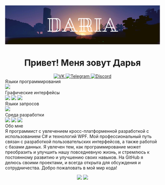 [![Header](https://github.com/Todaydarya/Todaydarya/blob/main/image/Todaydarya.png)](https://t.me/Todaydarya)

<h1 align="center">Привет! Меня зовут Дарья</h1>
<div align="center">
	<a href="https://vk.com/vasi_tyt">
	<img src="https://img.shields.io/badge/VK-0078D7?style=for-the-badge&logo=vk&logoColor=white" alt="VK">
	</a>
	<a href="https://t.me/Todaydarya">
	<img src="https://img.shields.io/badge/Telegram-00A0D7?style=for-the-badge&logo=Telegram&logoColor=white" alt="Telegram">
	</a>
	<a href="https://discordapp.com/users/658399076299178036/">
	<img src="https://img.shields.io/badge/Discord-00A0D7?style=for-the-badge&logo=vk&logoColor=white" alt="Discord">
	</a>
</div>
<div>Языки программирования</div>
	<div><img src="https://img.shields.io/badge/-C%23-68217A?style-for-the-badge&"></div>
<div>Графические интерфейсы</div>
<div> 
	<img src="https://img.shields.io/badge/-WPF-00A0D7?style-for-the-badge&">
	<img src="https://img.shields.io/badge/-WinForms-0078D7?style-for-the-badge&">
	<img src="https://img.shields.io/badge/-Figma-BF0A30?style-for-the-badge&">
</div>
<div>Языки запросов</div>
	<div><img src="https://img.shields.io/badge/-TSQL-FFA500?style-for-the-badge&"></div>
<div>Среда разработки</div>
<div>
	<img src="https://img.shields.io/badge/-VisualStudio-9457EB?style-for-the-badge&">
	<img src="https://img.shields.io/badge/-SSMS-8B4513?style-for-the-badge&">
	<img src="https://img.shields.io/badge/-MongoDB-4CAF50?style-for-the-badge&">	
</div>





<div>Обо мне</div>
Я программист с увлечением кросс-платформенной разработкой с использованием C# и технологий WPF. Мой профессиональный путь связан с разработкой пользовательских интерфейсов, а также работой с базами данных. Я увлечен тем, как программирование может преобразить и улучшить нашу повседневную жизнь, и стремлюсь к постоянному развитию и улучшению своих навыков. На GitHub я делюсь своими проектами, и всегда открыта для обсуждения и сотрудничества. Добро пожаловать в мой мир кода! 

<p align="center" margin="0 10">
	<img src="https://github-profile-summary-cards.vercel.app/api/cards/profile-details?username=Todaydarya&theme=github_dark">
	<img src="https://github-profile-summary-cards.vercel.app/api/cards/most-commit-language?username=Todaydarya&theme=github_dark">
</p>

